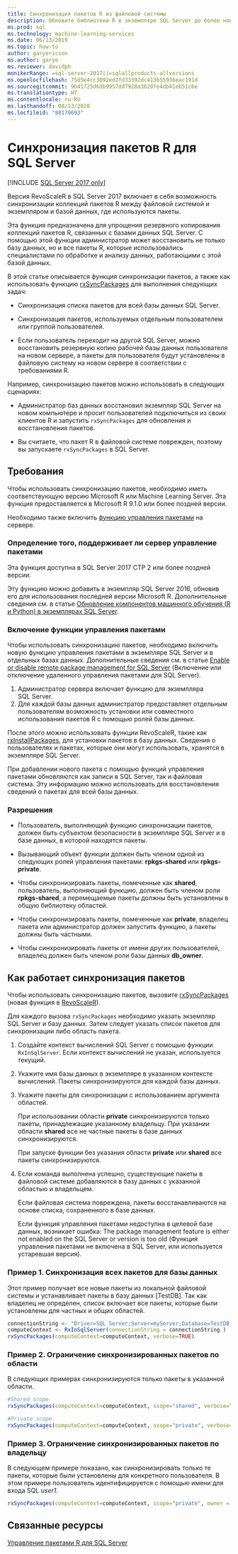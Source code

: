 ```yaml
---
title: Синхронизация пакетов R из файловой системы
description: Обновите библиотеки R в экземпляре SQL Server до более новых версий, установленных в файловой системе.
ms.prod: sql
ms.technology: machine-learning-services
ms.date: 06/13/2019
ms.topic: how-to
author: garyericson
ms.author: garye
ms.reviewer: davidph
monikerRange: =sql-server-2017||=sqlallproducts-allversions
ms.openlocfilehash: 75d5e4cc3892ed2fd33392dc413b55936eac191d
ms.sourcegitcommit: 9b41725d6db9957dd7928a3620fe4db41eb51c6e
ms.translationtype: HT
ms.contentlocale: ru-RU
ms.lasthandoff: 08/13/2020
ms.locfileid: "88179693"
---
```

# <a name="r-package-synchronization-for-sql-server"></a>Синхронизация пакетов R для SQL Server
[!INCLUDE [SQL Server 2017 only](../../includes/applies-to-version/sqlserver2017-only.md)]

Версия RevoScaleR в SQL Server 2017 включает в себя возможность синхронизации коллекций пакетов R между файловой системой и экземпляром и базой данных, где используются пакеты.

Эта функция предназначена для упрощения резервного копирования коллекций пакетов R, связанных с базами данных SQL Server. С помощью этой функции администратор может восстановить не только базу данных, но и все пакеты R, которые использовались специалистами по обработке и анализу данных, работающими с этой базой данных.

В этой статье описывается функция синхронизации пакетов, а также как использовать функцию [rxSyncPackages](https://docs.microsoft.com/machine-learning-server/r-reference/revoscaler/rxsyncpackages) для выполнения следующих задач:

+ Синхронизация списка пакетов для всей базы данных SQL Server.

+ Синхронизация пакетов, используемых отдельным пользователем или группой пользователей.

+ Если пользователь переходит на другой SQL Server, можно восстановить резервную копию рабочей базы данных пользователя на новом сервере, а пакеты для пользователя будут установлены в файловую систему на новом сервере в соответствии с требованиями R.

Например, синхронизацию пакетов можно использовать в следующих сценариях:

+ Администратор баз данных восстановил экземпляр SQL Server на новом компьютере и просит пользователей подключиться из своих клиентов R и запустить `rxSyncPackages` для обновления и восстановления пакетов.

+ Вы считаете, что пакет R в файловой системе поврежден, поэтому вы запускаете `rxSyncPackages` в SQL Server.

## <a name="requirements"></a>Требования

Чтобы использовать синхронизацию пакетов, необходимо иметь соответствующую версию Microsoft R или Machine Learning Server. Эта функция предоставляется в Microsoft R 9.1.0 или более поздней версии. 

Необходимо также включить [функцию управления пакетами](r-package-how-to-enable-or-disable.md) на сервере.

### <a name="determine-whether-your-server-supports-package-management"></a>Определение того, поддерживает ли сервер управление пакетами

Эта функция доступна в SQL Server 2017 CTP 2 или более поздней версии.

Эту функцию можно добавить в экземпляр SQL Server 2016, обновив его для использования последней версии Microsoft R. Дополнительные сведения см. в статье [Обновление компонентов машинного обучения (R и Python) в экземплярах SQL Server](../install/upgrade-r-and-python.md).

### <a name="enable-the-package-management-feature"></a>Включение функции управления пакетами

Чтобы использовать синхронизацию пакетов, необходимо включить новую функцию управления пакетами в экземпляре SQL Server и в отдельных базах данных. Дополнительные сведения см. в статье [Enable or disable remote package management for SQL Server](r-package-how-to-enable-or-disable.md) (Включение или отключение удаленного управления пакетами для SQL Server).

1. Администратор сервера включает функцию для экземпляра SQL Server.
2. Для каждой базы данных администратор предоставляет отдельным пользователям возможность установки или совместного использования пакетов R с помощью ролей базы данных.

После этого можно использовать функции RevoScaleR, такие как [rxInstallPackages](https://docs.microsoft.com/machine-learning-server/r-reference/revoscaler/rxinstallpackages), для установки пакетов в базу данных.  Сведения о пользователях и пакетах, которые они могут использовать, хранятся в экземпляре SQL Server. 

При добавлении нового пакета с помощью функций управления пакетами обновляются как записи в SQL Server, так и файловая система. Эту информацию можно использовать для восстановления сведений о пакетах для всей базы данных.

### <a name="permissions"></a>Разрешения

+ Пользователь, выполняющий функцию синхронизации пакетов, должен быть субъектом безопасности в экземпляре SQL Server и в базе данных, в которой находятся пакеты.

+ Вызывающий объект функции должен быть членом одной из следующих ролей управления пакетами: **rpkgs-shared** или **rpkgs-private**.

+ Чтобы синхронизировать пакеты, помеченные как **shared**, пользователь, выполняющий функцию, должен быть членом роли **rpkgs-shared**, а перемещаемые пакеты должны быть установлены в общую библиотеку областей.

+ Чтобы синхронизировать пакеты, помеченные как **private**, владелец пакета или администратор должен запустить функцию, а пакеты должны быть частными.

+ Чтобы синхронизировать пакеты от имени других пользователей, владелец должен быть членом роли базы данных **db_owner**.

## <a name="how-package-synchronization-works"></a>Как работает синхронизация пакетов

Чтобы использовать синхронизацию пакетов, вызовите [rxSyncPackages](https://docs.microsoft.com/r-server/r-reference/revoscaler/rxsyncpackages) (новая функция в [RevoScaleR](https://docs.microsoft.com/machine-learning-server/r-reference/revoscaler/revoscaler)). 

Для каждого вызова `rxSyncPackages` необходимо указать экземпляр SQL Server и базу данных. Затем следует указать список пакетов для синхронизации либо область пакета.

1. Создайте контекст вычислений SQL Server с помощью функции `RxInSqlServer`. Если контекст вычислений не указан, используется текущий.

2. Укажите имя базы данных в экземпляре в указанном контексте вычислений. Пакеты синхронизируются для каждой базы данных.

3. Укажите пакеты для синхронизации с использованием аргумента областей.

    При использовании области **private** синхронизируются только пакеты, принадлежащие указанному владельцу. При указании области **shared** все не частные пакеты в базе данных синхронизируются. 
    
    При запуске функции без указания области **private** или **shared** все пакеты синхронизируются.

4. Если команда выполнена успешно, существующие пакеты в файловой системе добавляются в базу данных с указанной областью и владельцем.

    Если файловая система повреждена, пакеты восстанавливаются на основе списка, сохраненного в базе данных.

    Если функция управления пакетами недоступна в целевой базе данных, возникает ошибка: The package management feature is either not enabled on the SQL Server or version is too old (Функция управления пакетами не включена в SQL Server, или используется устаревшая версия).

### <a name="example-1-synchronize-all-package-by-database"></a>Пример 1. Синхронизация всех пакетов для базы данных

Этот пример получает все новые пакеты из локальной файловой системы и устанавливает пакеты в базу данных [TestDB]. Так как владелец не определен, список включает все пакеты, которые были установлены для частных и общих областей.

```R
connectionString <- "Driver=SQL Server;Server=myServer;Database=TestDB;Trusted_Connection=True;"
computeContext <- RxInSqlServer(connectionString = connectionString )
rxSyncPackages(computeContext=computeContext, verbose=TRUE)
```

### <a name="example-2-restrict-synchronized-packages-by-scope"></a>Пример 2. Ограничение синхронизированных пакетов по области

В следующих примерах синхронизируются только пакеты в указанной области.

```R
#Shared scope
rxSyncPackages(computeContext=computeContext, scope="shared", verbose=TRUE)

#Private scope
rxSyncPackages(computeContext=computeContext, scope="private", verbose=TRUE)
```

### <a name="example-3-restrict-synchronized-packages-by-owner"></a>Пример 3. Ограничение синхронизированных пакетов по владельцу

В следующем примере показано, как синхронизировать только те пакеты, которые были установлены для конкретного пользователя. В этом примере пользователь идентифицируется с помощью имени для входа SQL *user1*.

```R
rxSyncPackages(computeContext=computeContext, scope="private", owner = "user1", verbose=TRUE))
```

## <a name="related-resources"></a>Связанные ресурсы

[Управление пакетами R для SQL Server](install-additional-r-packages-on-sql-server.md)